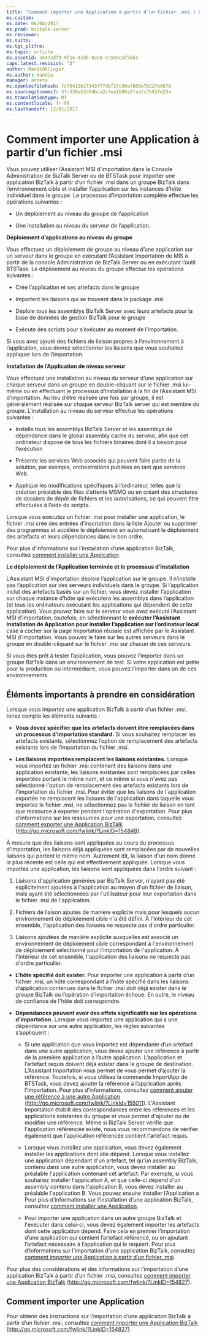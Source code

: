 ```yaml
---
title: "Comment importer une Application à partir d’un fichier .msi | Documents Microsoft"
ms.custom: 
ms.date: 06/08/2017
ms.prod: biztalk-server
ms.reviewer: 
ms.suite: 
ms.tgt_pltfrm: 
ms.topic: article
ms.assetid: a5472df9-9f1e-42d5-82e0-cc559caf56b3
caps.latest.revision: "2"
author: MandiOhlinger
ms.author: mandia
manager: anneta
ms.openlocfilehash: fc79413b17343ff7dbf27c90af803e7b22fb0678
ms.sourcegitcommit: 3fc338e52d5dbca2c3ea1685a2faafc7582fe23a
ms.translationtype: MT
ms.contentlocale: fr-FR
ms.lasthandoff: 12/01/2017
---
```

# <a name="how-to-import-an-application-from-an-msi-file"></a>Comment importer une Application à partir d’un fichier .msi
Vous pouvez utiliser l’Assistant MSI d’importation dans la Console Administration de BizTalk Server ou de BTSTask pour importer une application BizTalk à partir d’un fichier .msi dans un groupe BizTalk dans l’environnement cible et installer l’application sur les instances d’hôte individuel dans le groupe. Le processus d’importation complète effectue les opérations suivantes :  
  
-   Un déploiement au niveau du groupe de l’application  
  
-   Une installation au niveau du serveur de l’application.  
  
 **Déploiement d’applications au niveau du groupe**  
  
 Vous effectuez un déploiement de groupe au niveau d’une application sur un serveur dans le groupe en exécutant l’Assistant Importation de MIS à partir de la console Administration de BizTalk Server ou en exécutant l’outil BTSTask. Le déploiement au niveau du groupe effectue les opérations suivantes :  
  
-   Crée l’application et ses artefacts dans le groupe  
  
-   Importent les liaisons qui se trouvent dans le package .msi  
  
-   Déploie tous les assemblys BizTalk Server avec leurs artefacts pour la base de données de gestion BizTalk pour le groupe  
  
-   Exécute des scripts pour s’exécuter au moment de l’importation.  
  
 Si vous avez ajouté des fichiers de liaison propres à l’environnement à l’application, vous devrez sélectionner les liaisons que vous souhaitez appliquer lors de l’importation.  
  
 **Installation de l’Application de niveau serveur**  
  
 Vous effectuez une installation au niveau du serveur d’une application sur chaque serveur dans un groupe en double-cliquant sur le fichier .msi lui-même ou en effectuant le processus d’installation à la fin de l’Assistant MSI d’importation. Au lieu d’être réalisée une fois par groupe, il est généralement réalisée sur chaque serveur BizTalk server qui est membre du groupe. L’installation au niveau du serveur effectue les opérations suivantes :  
  
-   Installe tous les assemblys BizTalk Server et les assemblys de dépendance dans le global assembly cache du serveur, afin que cet ordinateur dispose de tous les fichiers binaires dont il a besoin pour l’exécution  
  
-   Présente les services Web associés qui peuvent faire partie de la solution, par exemple, orchestrations publiées en tant que services Web.  
  
-   Applique les modifications spécifiques à l’ordinateur, telles que la création préalable des files d’attente MSMQ ou en créant des structures de dossiers de dépôt de fichiers et les autorisations, ce qui peuvent être effectuées à l’aide de scripts.  
  
 Lorsque vous exécutez un fichier .msi pour installer une application, le fichier .msi crée des entrées d’inscription dans la liste Ajouter ou supprimer des programmes et accélère le déploiement en automatisant le déploiement des artefacts et leurs dépendances dans le bon ordre.  
  
 Pour plus d’informations sur l’installation d’une application BizTalk, consultez [comment installer une Application](../technical-guides/how-to-install-an-application.md).  
  
 **Le déploiement de l’Application terminée et le processus d’Installation**  
  
 L’Assistant MSI d’importation déploie l’application sur le groupe. Il n’installe pas l’application sur des serveurs individuels dans le groupe. Si l’application inclut des artefacts basés sur un fichier, vous devez installer l’application sur chaque instance d’hôte qui exécutera les assemblys dans l’application (et tous les ordinateurs exécutant les applications qui dépendent de cette application). Vous pouvez faire sur le serveur vous avez exécuté l’Assistant MSI d’importation, toutefois, en sélectionnant le **exécuter l’Assistant Installation de Application pour installer l’application sur l’ordinateur local** case à cocher sur la page Importation réussie est affichée par le Assistant MSI d’importation. Vous pouvez le faire sur les autres serveurs dans le groupe en double-cliquant sur le fichier .msi sur chacun de ces serveurs.  
  
 Si vous êtes prêt à tester l’application, vous pouvez l’importer dans un groupe BizTalk dans un environnement de test. Si votre application est prête pour la production ou intermédiaire, vous pouvez l’importer dans un de ces environnements.  
  
## <a name="important-considerations"></a>Éléments importants à prendre en considération  
 Lorsque vous importez une application BizTalk à partir d’un fichier .msi, tenez compte les éléments suivants :  
  
-   **Vous devez spécifier que les artefacts doivent être remplacées dans un processus d’importation standard.** Si vous souhaitez remplacer les artefacts existants, sélectionnez l’option de remplacement des artefacts existants lors de l’importation du fichier .msi.  
  
-   **Les liaisons importées remplacent les liaisons existantes.** Lorsque vous importez un fichier .msi contenant des liaisons dans une application existante, les liaisons existantes sont remplacées par celles importées portant le même nom, et ce même si vous n'avez pas sélectionné l'option de remplacement des artefacts existants lors de l'importation du fichier .msi. Pour éviter que les liaisons de l'application exportée ne remplacent les liaisons de l'application dans laquelle vous importez le fichier .msi, ne sélectionnez pas le fichier de liaison en tant que ressource à exporter pendant l'opération d'exportation. Pour plus d’informations sur les ressources pour une exportation, consultez [comment exporter une Application BizTalk](http://go.microsoft.com/fwlink/?LinkID=154848) (http://go.microsoft.com/fwlink/?LinkID=154848).  
  
 À mesure que des liaisons sont appliquées au cours du processus d'importation, les liaisons déjà appliquées sont remplacées par de nouvelles liaisons qui portent le même nom. Autrement dit, la liaison d'un nom donné la plus récente est celle qui est effectivement appliquée. Lorsque vous importez une application, les liaisons sont appliquées dans l'ordre suivant :  
  
1.  Liaisons d'application générées par BizTalk Server, n'ayant pas été explicitement ajoutées à l'application au moyen d'un fichier de liaison, mais ayant été sélectionnées par l'utilisateur pour leur exportation dans le fichier .msi de l'application.  
  
2.  Fichiers de liaison ajoutés de manière explicite mais pour lesquels aucun environnement de déploiement cible n'a été défini. À l'intérieur de cet ensemble, l'application des liaisons ne respecte pas d'ordre particulier.  
  
3.  Liaisons ajoutées de manière explicite auxquelles est associé un environnement de déploiement cible correspondant à l'environnement de déploiement sélectionné pour l'importation de l'application. À l'intérieur de cet ensemble, l'application des liaisons ne respecte pas d'ordre particulier.  
  
-   **L’hôte spécifié doit exister.** Pour importer une application à partir d’un fichier .msi, un hôte correspondant à l’hôte spécifié dans les liaisons d’application contenues dans le fichier .msi doit déjà exister dans le groupe BizTalk ou l’opération d’importation échoue. En outre, le niveau de confiance de l'hôte doit correspondre.  
  
-   **Dépendances peuvent avoir des effets significatifs sur les opérations d’importation.** Lorsque vous importez une application qui a une dépendance sur une autre application, les règles suivantes s’appliquent :  
  
    -   Si une application que vous importez est dépendante d’un artefact dans une autre application, vous devez ajouter une référence à partir de la première application à l’autre application. L’application et l’artefact requis doivent déjà exister dans le groupe de destination. L’Assistant Importation vous permet de vous permet d’ajouter la référence. Toutefois, si vous utilisez la commande ImportApp de BTSTask, vous devez ajouter la référence à l’application après l’importation. Pour plus d’informations, consultez [comment ajouter une référence à une autre Application](http://go.microsoft.com/fwlink/?LinkId=155011) (http://go.microsoft.com/fwlink/?LinkId=155011). L'Assistant Importation établit des correspondances entre les références et les applications existantes du groupe et vous permet d'ajouter ou de modifier une référence. Même si BizTalk Server vérifie que l'application référencée existe, nous vous recommandons de vérifier également que l'application référencée contient l'artefact requis.  
  
    -   Lorsque vous installez une application, vous devez également installer les applications dont elle dépend. Lorsque vous installez une application dépendant d'un artefact, tel qu'un assembly BizTalk, contenu dans une autre application, vous devez installer au préalable l'application contenant cet artefact. Par exemple, si vous souhaitez installer l'application A, et que celle-ci dépend d'un assembly contenu dans l'application B, vous devez installer au préalable l'application B. Vous pouvez ensuite installer l’Application a Pour plus d’informations sur l’installation d’une application BizTalk, consultez [comment installer une Application](../technical-guides/how-to-install-an-application.md).  
  
    -   Pour importer une application dans un autre groupe BizTalk et l'exécuter dans celui-ci, vous devez également importer les artefacts dont cette application dépend. Faire cela en premier l’importation d’une application qui contient l’artefact référencé, ou en ajoutant l’artefact nécessaire à l’application qui le requiert. Pour plus d’informations sur l’importation d’une application BizTalk, consultez [comment importer une Application à partir d’un fichier .msi](../technical-guides/how-to-import-an-application-from-an-msi-file.md).  
  
 Pour plus des considérations et des informations sur l’importation d’une application BizTalk à partir d’un fichier .msi, consultez [comment importer une Application BizTalk](http://go.microsoft.com/fwlink/?LinkID=154827) (http://go.microsoft.com/fwlink/?LinkID=154827).  
  
## <a name="how-to-import-an-application"></a>Comment importer une Application  
 Pour obtenir des instructions sur l’importation d’une application BizTalk à partir d’un fichier .msi, consultez [comment importer une Application BizTalk](http://go.microsoft.com/fwlink/?LinkID=154827) (http://go.microsoft.com/fwlink/?LinkID=154827).